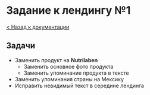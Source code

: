 # Задание к лендингу №1

[< Назад к документации](../docs.md)

## Задачи

- Заменить продукт на **Nutrilaben**
	- Заменить основное фото продукта
	- Заменить упоминание продукта в тексте
- Заменить упоминания страны на Мексику
- Исправить невидимый текст в середине лендинга